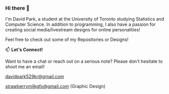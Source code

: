 ### Hi there 👋

I'm David Park, a student at the University of Toronto studying Statistics and Computer Science. In addition to programming, I also have a passion for creating social media/livestream designs for online personalities!

Feel free to check out some of my Repositories or Designs!



📫 **Let's Connect!**

Want to have a chat or reach out on a serious note? Please don't hesitate to shoot me an email!

davidpark529kr@gmail.com

strawberrymilkgfx@gmail.com (Graphic Design)

<!--
**mdilac/mdilac** is a ✨ _special_ ✨ repository because its `README.md` (this file) appears on your GitHub profile.

Here are some ideas to get you started:

- 🔭 I’m currently working on ...
- 🌱 I’m currently learning ...
- 👯 I’m looking to collaborate on ...
- 🤔 I’m looking for help with ...
- 💬 Ask me about ...
- 📫 How to reach me: ...
- 😄 Pronouns: ...
- ⚡ Fun fact: ...
-->

